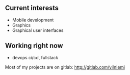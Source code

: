 ## Current interests
  - Mobile development
  - Graphics
  - Graphical user interfaces

## Working right now
  -  devops ci/cd, fullstack
  
 Most of my projects are on gitlab: http://gitlab.com/vilniemi

